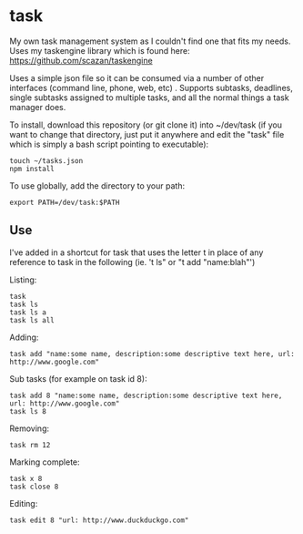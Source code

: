 # task
My own task management system as I couldn't find one that fits my needs. Uses my taskengine library which is found here: https://github.com/scazan/taskengine

Uses a simple json file so it can be consumed via a number of other interfaces (command line, phone, web, etc) . Supports subtasks, deadlines, single subtasks assigned to multiple tasks, and all the normal things a task manager does.

To install, download this repository (or git clone it) into ~/dev/task (if you want to change that directory, just put it anywhere and edit the "task" file which is simply a bash script pointing to executable):
```
touch ~/tasks.json
npm install
```

To use globally, add the directory to your path:
```
export PATH=/dev/task:$PATH
```


## Use
I've added in a shortcut for task that uses the letter t in place of any reference to task in the following (ie. 't ls" or "t add "name:blah"')

Listing:
```
task 
task ls
task ls a
task ls all
```

Adding:
```
task add "name:some name, description:some descriptive text here, url: http://www.google.com"
```

Sub tasks (for example on task id 8):
```
task add 8 "name:some name, description:some descriptive text here, url: http://www.google.com"
task ls 8
```

Removing:
```
task rm 12
```

Marking complete:
```
task x 8
task close 8
```

Editing:
```
task edit 8 "url: http://www.duckduckgo.com"
```
